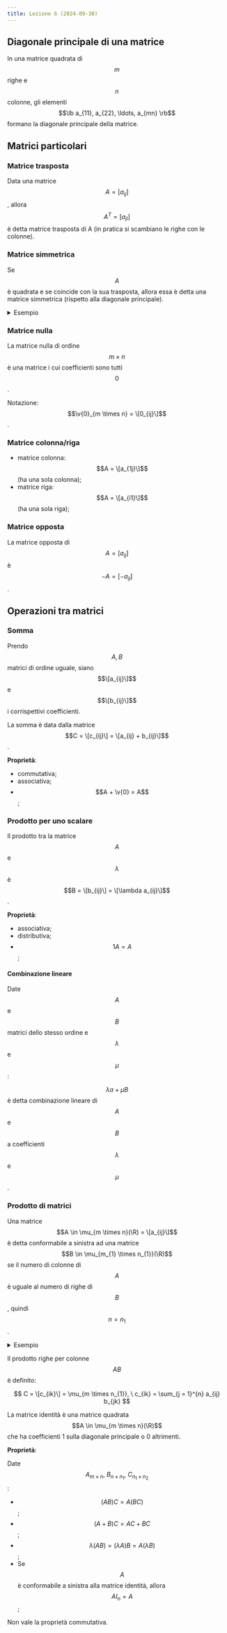 ```yaml
---
title: Lezione 6 (2024-09-30)
---
```


## Diagonale principale di una matrice

In una matrice quadrata di $$m$$ righe e $$n$$ colonne, gli elementi
$$\lb a_{11}, a_{22}, \ldots, a_{mn} \rb$$ formano la diagonale principale della
matrice.

## Matrici particolari

### Matrice trasposta

Data una matrice $$A = [a_{ij}]$$, allora $$A^{T} = [a_{ji}]$$ è detta matrice
trasposta di A (in pratica si scambiano le righe con le colonne).

### Matrice simmetrica

Se $$A$$ è quadrata e se coincide con la sua trasposta, allora essa è detta una
matrice simmetrica (rispetto alla diagonale principale).

<details>
<summary>Esempio</summary>

$$
A = \matrix{
1 & 2 & 3 \\
2 & 3 & 4 \\
3 & 4 & 5
}
$$

</details>

### Matrice nulla

La matrice nulla di ordine $$m \times n$$ è una matrice i cui coefficienti sono
tutti $$0$$.

Notazione: $$\v{0}_{m \times n} = \[0_{ij}\]$$.

### Matrice colonna/riga

- matrice colonna: $$A = \[a_{1j}\]$$ (ha una sola colonna);
- matrice riga: $$A = \[a_{i1}\]$$ (ha una sola riga);

### Matrice opposta

La matrice opposta di $$A = [a_{ij}]$$ è $$-A = [-a_{ij}]$$.

## Operazioni tra matrici

### Somma

Prendo $$A, B$$ matrici di ordine uguale, siano $$\[a_{ij}\]$$ e $$\[b_{ij}\]$$
i corrispettivi coefficienti.

La somma è data dalla matrice $$C = \[c_{ij}\] = \[a_{ij} + b_{ij}\]$$.

**Proprietà**:

- commutativa;
- associativa;
- $$A + \v{0} = A$$;

### Prodotto per uno scalare

Il prodotto tra la matrice $$A$$ e $$\lambda$$ è
$$B = \[b_{ij}\] = \[\lambda a_{ij}\]$$.

**Proprietà**:

- associativa;
- distributiva;
- $$1 A = A$$;

#### Combinazione lineare

Date $$A$$ e $$B$$ matrici dello stesso ordine e $$\lambda$$ e $$\mu$$:

$$\lambda a + \mu B$$ è detta combinazione lineare di $$A$$ e $$B$$ a
coefficienti $$\lambda$$ e $$\mu$$.

### Prodotto di matrici

Una matrice $$A \in \mu_{m \times n}(\R) = \[a_{ij}\]$$ è detta conformabile a
sinistra ad una matrice $$B \in \mu_{m_{1} \times n_{1}}(\R)$$ se il numero di
colonne di $$A$$ è uguale al numero di righe di $$B$$, quindi $$n = n_{1}$$.

<details>
<summary>Esempio</summary>

$$
A = \matrix{
* & * & * \\
* & * & *
}
B = \matrix{
* & * & * \\
* & * & * \\
* & * & *
}
$$

- $$A$$ è conformabile a sinistra a $$B$$.
- $$B$$ non è conformabile a sinistra ad $$A$$.

</details>

Il prodotto righe per colonne $$AB$$ è definito:

$$
C = \[c_{ik}\] = \mu_{m \times n_{1}}, \ c_{ik} = \sum_{j = 1}^{n} a_{ij} b_{jk}
$$

La matrice identità è una matrice quadrata $$A \in \mu_{m \times n}(\R)$$ che ha
coefficienti 1 sulla diagonale principale o 0 altrimenti.

**Proprietà**:

Date $$A_{m \times n}, \ B_{n \times n_{1}}, \ C_{n_{1} \times n_{2}}$$:

- $$(AB) C = A (BC)$$;
- $$(A + B) C = AC + BC$$;
- $$\lambda (AB) = (\lambda A) B = A (\lambda B)$$;
- Se $$A$$ è conformabile a sinistra alla matrice identità, allora
  $$A I_{n} = A$$;

Non vale la proprietà commutativa.
